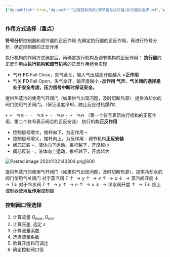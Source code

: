 ```yaml
---
{"dg-publish":true,"dg-path":"过程控制系统/调节器与执行器/执行器的选择.md","permalink":"/过程控制系统/调节器与执行器/执行器的选择/","dgPassFrontmatter":true,"noteIcon":"","created":"2024-11-01T19:53:50.924+08:00","updated":"2024-11-02T18:02:40.539+08:00"}
---
```



### 作用方式选择（重点）
**符号分析**控制器和调节器的正反作用
先确定执行器的正反作用，再进行符号分析，确定控制器的正反作用

执行机构的作用方式确定后，再确定执行机构及调节机构的正反作用：
**执行器**的正反作用由**执行机构和调节机构**的正反作用组合实现
- 气开 **FC** Fail Close，失气全关，输入气压越高开度越大 **+正作用**
- 气关 **FO** Fail Open，失气全开，输开度越小       **-反作用**
**气开、气关阀的选择是处于安全考虑，压力信号中断时保证安全。**

提供热蒸汽的使用气开阀门（如果供气出现问题，及时切断热源）
提供冷却水的阀门使用气关阀门。（保证温度冷却，防止反应过热爆炸）


`+ +  气关`    `- -  气关`   `+ -  气开`   `- +  气开`
（第一个符号表示执行机构的正反作用，第二个符号表示阀芯的正反安装）
执行机构**正反作用**
- 控制信号增大，推杆向下，为正作用 `+`
- 控制信号增大，推杆向上，为反作用 `-`
调节机构**正反安装**
- 阀芯正装 `+`，液体向下运动，推杆越下，开度越小
- 阀芯反装 `-`，液体向上运动，推杆越下，开度越大

![Pasted image 20241102143304.png|600](/img/user/Functional%20files/Photo%20Resources/Pasted%20image%2020241102143304.png)

提供热蒸汽的使用气开阀门（如果供气出现问题，及时切断热源），提供冷却水的阀门使用气关阀门
对于蒸汽阀 $T \uparrow \to y\uparrow\to e\uparrow\to u \downarrow  \to \text{蒸汽阀开度}\downarrow \to T\downarrow$
对于冷水阀 $T \uparrow \to y\uparrow\to e\uparrow\to u \downarrow  \to \text{冷水阀开度}\uparrow \to T\downarrow$
综上控制器使用**反作用**控制器  






### 控制阀口径选择 
1. 计算流量 $Q_{max},Q_{min}$
2. 计算压差, 选定 $s$
3. 计算流量系数
4. 选择流量系数
5. 验算开度和可调比
6. 确定控制阀口径

